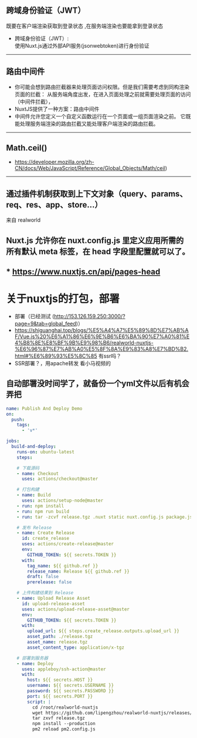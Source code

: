 ## 跨域身份验证（JWT）
既要在客户端渲染获取到登录状态  ,在服务端渲染也要能拿到登录状态
* 跨域身份验证（JWT）:  
使用Nuxt.js通过外部API服务(jsonwebtoken)进行身份验证

--- 

## 路由中间件
* 你可能会想到路由拦截器来处理页面访问权限。但是我们需要考虑到同构渲染页面的拦截：
从服务端角度出发，在进入页面处理之前就需要处理页面的访问（中间件拦截），  
* NuxtJS提供了一种方案：路由中间件
* 中间件允许您定义一个自定义函数运行在一个页面或一组页面渲染之前。
 它既能处理服务端渲染的路由拦截又能处理客户端渲染的路由拦截。
 
 ---
 
 ## Math.ceil()
* https://developer.mozilla.org/zh-CN/docs/Web/JavaScript/Reference/Global_Objects/Math/ceil)
 [](https://developer.mozilla.org/zh-CN/docs/Web/JavaScript/Reference/Global_Objects/Math/ceil)
 
 ---
 
## 通过插件机制获取到上下文对象（query、params、req、res、app、store...）
来自 realworld

## Nuxt.js 允许你在 nuxt.config.js 里定义应用所需的所有默认 meta 标签，在 head 字段里配置就可以了。
 ## * https://www.nuxtjs.cn/api/pages-head

关于nuxtjs的打包，部署
===
* 部署（已经测试 (http://153.126.159.250:3000/?page=9&tab=global_feed)）
 * https://shiguanghai.top/blogs/%E5%A4%A7%E5%89%8D%E7%AB%AF/Vue.js%20%E6%A1%86%E6%9E%B6%E6%BA%90%E7%A0%81%E4%B8%8E%E8%BF%9B%E9%98%B6/realworld-nuxtjs-%E6%96%87%E7%AB%A0%E5%8F%8A%E9%83%A8%E7%BD%B2.html#%E6%89%93%E5%8C%85
有ssr吗？
* SSR部署？，用apache转发 
看小马视频的
[](https://www.youtube.com/watch?v=M9OKhKTAHnk&list=PLliocbKHJNwsIQbiixKAxaRj23p1nxsxp&index=16)


## 自动部署没时间学了，就备份一个yml文件以后有机会弄把

```yml
name: Publish And Deploy Demo
on:
  push:
    tags:
      - 'v*'

jobs:
  build-and-deploy:
    runs-on: ubuntu-latest
    steps:

    # 下载源码
    - name: Checkout
      uses: actions/checkout@master

    # 打包构建
    - name: Build
      uses: actions/setup-node@master
    - run: npm install
    - run: npm run build
    - run: tar -zcvf release.tgz .nuxt static nuxt.config.js package.json package-lock.json

    # 发布 Release
    - name: Create Release
      id: create_release
      uses: actions/create-release@master
      env:
        GITHUB_TOKEN: ${{ secrets.TOKEN }}
      with:
        tag_name: ${{ github.ref }}
        release_name: Release ${{ github.ref }}
        draft: false
        prerelease: false

    # 上传构建结果到 Release
    - name: Upload Release Asset
      id: upload-release-asset
      uses: actions/upload-release-asset@master
      env:
        GITHUB_TOKEN: ${{ secrets.TOKEN }}
      with:
        upload_url: ${{ steps.create_release.outputs.upload_url }}
        asset_path: ./release.tgz
        asset_name: release.tgz
        asset_content_type: application/x-tgz

    # 部署到服务器
    - name: Deploy
      uses: appleboy/ssh-action@master
      with:
        host: ${{ secrets.HOST }}
        username: ${{ secrets.USERNAME }}
        password: ${{ secrets.PASSWORD }}
        port: ${{ secrets.PORT }}
        script: |
          cd /root/realworld-nuxtjs
          wget https://github.com/lipengzhou/realworld-nuxtjs/releases/latest/download/release.tgz -O release.tgz
          tar zxvf release.tgz
          npm install --production
          pm2 reload pm2.config.js
```